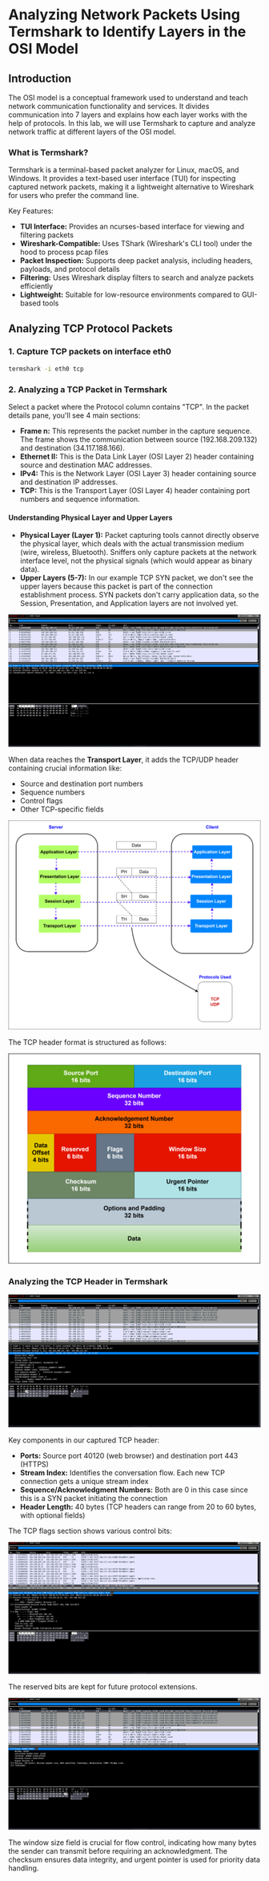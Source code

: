 # Analyzing Network Packets Using Termshark to Identify Layers in the OSI Model
## Introduction
The OSI model is a conceptual framework used to understand and teach network communication functionality and services. It divides communication into 7 layers and explains how each layer works with the help of protocols. In this lab, we will use Termshark to capture and analyze network traffic at different layers of the OSI model.

### What is Termshark?
Termshark is a terminal-based packet analyzer for Linux, macOS, and Windows. It provides a text-based user interface (TUI) for inspecting captured network packets, making it a lightweight alternative to Wireshark for users who prefer the command line.

Key Features:
* **TUI Interface:** Provides an ncurses-based interface for viewing and filtering packets
* **Wireshark-Compatible:** Uses TShark (Wireshark's CLI tool) under the hood to process pcap files
* **Packet Inspection:** Supports deep packet analysis, including headers, payloads, and protocol details
* **Filtering:** Uses Wireshark display filters to search and analyze packets efficiently
* **Lightweight:** Suitable for low-resource environments compared to GUI-based tools

## Analyzing TCP Protocol Packets
### 1. Capture TCP packets on interface eth0
```bash
termshark -i eth0 tcp
```

### 2. Analyzing a TCP Packet in Termshark
Select a packet where the Protocol column contains "TCP". In the packet details pane, you'll see 4 main sections:
* **Frame n:** This represents the packet number in the capture sequence. The frame shows the communication between source (192.168.209.132) and destination (34.117.188.166).
* **Ethernet II:** This is the Data Link Layer (OSI Layer 2) header containing source and destination MAC addresses.
* **IPv4:** This is the Network Layer (OSI Layer 3) header containing source and destination IP addresses.
* **TCP:** This is the Transport Layer (OSI Layer 4) header containing port numbers and sequence information.

#### Understanding Physical Layer and Upper Layers
* **Physical Layer (Layer 1):** Packet capturing tools cannot directly observe the physical layer, which deals with the actual transmission medium (wire, wireless, Bluetooth). Sniffers only capture packets at the network interface level, not the physical signals (which would appear as binary data).
* **Upper Layers (5-7):** In our example TCP SYN packet, we don't see the upper layers because this packet is part of the connection establishment process. SYN packets don't carry application data, so the Session, Presentation, and Application layers are not involved yet.

![](./SVGs/Packets.png)

When data reaches the **Transport Layer**, it adds the TCP/UDP header containing crucial information like:
- Source and destination port numbers
- Sequence numbers
- Control flags
- Other TCP-specific fields

![](./SVGs/OSIL4.drawio.svg)

The TCP header format is structured as follows:

![](./SVGs/TCPIP-Segment-Header.drawio.svg)

### Analyzing the TCP Header in Termshark

![](./SVGs/LayerTCP.png)

Key components in our captured TCP header:
* **Ports:** Source port 40120 (web browser) and destination port 443 (HTTPS)
* **Stream Index:** Identifies the conversation flow. Each new TCP connection gets a unique stream index
* **Sequence/Acknowledgment Numbers:** Both are 0 in this case since this is a SYN packet initiating the connection
* **Header Length:** 40 bytes (TCP headers can range from 20 to 60 bytes, with optional fields)

The TCP flags section shows various control bits:

![](./SVGs/LayerTCPFlags.png)

The reserved bits are kept for future protocol extensions.

![](./SVGs/LayerTCPWindow.png)

The window size field is crucial for flow control, indicating how many bytes the sender can transmit before requiring an acknowledgment. The checksum ensures data integrity, and urgent pointer is used for priority data handling.